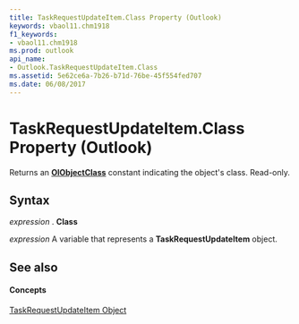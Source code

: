 ```yaml
---
title: TaskRequestUpdateItem.Class Property (Outlook)
keywords: vbaol11.chm1918
f1_keywords:
- vbaol11.chm1918
ms.prod: outlook
api_name:
- Outlook.TaskRequestUpdateItem.Class
ms.assetid: 5e62ce6a-7b26-b71d-76be-45f554fed707
ms.date: 06/08/2017
---
```



# TaskRequestUpdateItem.Class Property (Outlook)

Returns an  **[OlObjectClass](Outlook.OlObjectClass.md)** constant indicating the object's class. Read-only.


## Syntax

 _expression_ . **Class**

 _expression_ A variable that represents a **TaskRequestUpdateItem** object.


## See also


#### Concepts


[TaskRequestUpdateItem Object](Outlook.TaskRequestUpdateItem.md)

